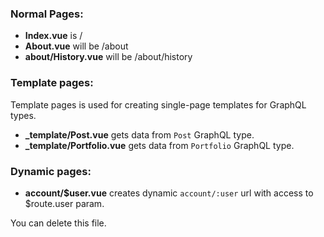 ### Normal Pages:
- **Index.vue** is /
- **About.vue** will be /about
- **about/History.vue** will be /about/history

### Template pages:
Template pages is used for creating single-page templates for GraphQL types.
- **_template/Post.vue** gets data from `Post` GraphQL type.
- **_template/Portfolio.vue** gets data from `Portfolio` GraphQL type.
### Dynamic pages:
- **account/$user.vue** creates dynamic `account/:user` url with access to $route.user param.

You can delete this file.